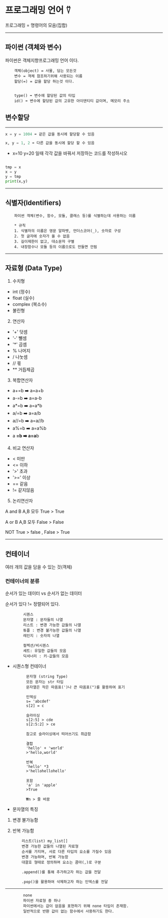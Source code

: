 # 프로그래밍 언어 ⍢

프로그래밍 = 명령어의 모음(집합)

---

## 파이썬 (객체와 변수)

파이썬은 객체지향프로그래밍 언어 이다.

        객체(object) = 사물, 담는 모든것
        변수 = 객체 참조하기위해 사용되는 이름
        할당(=) = 값을 할당 하는것 이다.


        type() ➡️ 변수에 할당된 값의 타입
        id() ➡️ 변수에 할당된 값의 고유한 아이덴티티 값이며, 메모리 주소

## 변수할당

---

```python
x = y = 1004 ➡️ 같은 값을 동시에 할당할 수 있음

x, y = 1, 2 ➡️ 다른 값을 동시에 할당 할 수 있음
```

- x=10 y=20 일때 각각 값을 바꿔서 저장하는 코드를 작성하시오

```python

tmp = x
x = y
y = tmp
print(x,y)
```

---

## 식별자(Identifiers)

        파이썬 객체(변수, 함수, 모듈, 클래스 등)를 식별하는데 사용하는 이름

        * 규칙
        1. 식별자의 이름은 영문 알파벳, 언더스코어(_), 숫자로 구성
        2. 첫 글자에 숫자가 올 수 없음
        3. 길이제한이 없고, 대소문자 구별
        4. 내장함수나 모듈 등의 이름으로도 만들면 안됨

---

## 자료형 (Data Type)

1. 수치형

- int (정수)
- float (실수)
- complex (복소수)
- 불린형

2. 연산자

- '+' 덧셈
- '-' 뺄셈
- '\*' 곱셈
- % 나머지
- / 나눗셈
- // 몫
- \*\* 거듭제곱

3. 복합연산자

- a+=b ➡️ a=a+b
- a-=b ➡️ a=a-b
- a*=b ➡️ a=a*b
- a/=b ➡️ a=a/b
- a//=b ➡️ a=a//b
- a%=b ➡️ a=a%b
- a **=b ➡️ a=a**b

4. 비교 연산자

- < 미만
- <= 이하
- '>' 초과
- '>=' 이상
- == 같음
- != 같지않음

5. 논리연산자

A and B A,B 모두 True > True

A or B A,B 모두 False > False

NOT True > false , False > True

---

## 컨테이너

여러 개의 값을 담을 수 있는 것(객체)

### 컨테이너의 분류

순서가 있는 데이터 vs 순서가 없는 데이터

순서가 있다 != 정렬되어 있다.

            시퀀스
            문자열 : 문자들의 나열
            리스트 : 변경 가능한 값들의 나열
            튜플 : 변경 불가능한 값들의 나열
            레인지 : 숫자의 나열

            컬렉션/비시퀀스
            세트: 유일한 값들의 모음
            딕셔너리 : 키-값들의 모음

- 시퀀스형 컨테이너

            문자형 (string Type)
            모든 문자는 str 타입
            문자열은 작은 따옴표(')나 큰 따옴표(")를 활용하여 표기

            인덱싱
            s= 'abcdef'
            s[2] = c

            슬라이싱
            s[2:5] > cde
            s[2:5:2] > ce

            참고로 슬라이싱에서 띄어쓰기도 취급함

            결합
            'hello' + 'world'
            >'hello,world'

            반복
            'hello' *3
            >'hellohellohello'

            포함
            'a' in 'apple'
            >True

            ₩n > 줄 바꿈

- 문자열의 특징

1.  변경 불가능함
2.  반복 가능함

            리스트(list) my_list[]
            변경 가능한 값들의 나열된 자료형
            순서를 가지며, 서로 다른 타입의 요소를 가질수 있음
            변경 가능하며, 반복 가능함
            대괄호 형태로 정의하며 요소는 콤마(,)로 구분

            .append()를 통해 추가하고자 하는 값을 전달

            .pop()을 활용하여 삭제하고자 하는 인덱스를 전달

---

            none
            파이썬 자료형 중 하나
            파이썬에서는 값이 없음을 표현하기 위해 none 타입이 존재함.
            일반적으로 반환 값이 없는 함수에서 사용하기도 한다.
